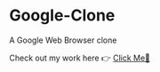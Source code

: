 # Google-Clone
<p> A Google Web Browser clone </p>
<p> Check out my work here 👉 <a href="https://google-clone-nima.onrender.com"> Click Me🔗 </a> </p>
